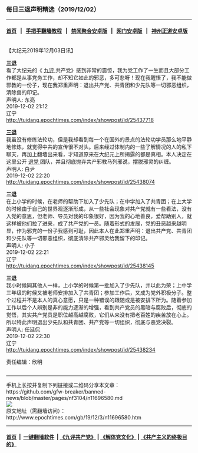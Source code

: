 ### 每日三退声明精选（2019/12/02）
------------------------

#### [首页](https://github.com/gfw-breaker/banned-news/blob/master/README.md) &nbsp;&nbsp;|&nbsp;&nbsp; [手把手翻墙教程](https://github.com/gfw-breaker/guides/wiki) &nbsp;&nbsp;|&nbsp;&nbsp; [禁闻聚合安卓版](https://github.com/gfw-breaker/bn-android) &nbsp;&nbsp;|&nbsp;&nbsp; [网门安卓版](https://github.com/oGate2/oGate) &nbsp;&nbsp;|&nbsp;&nbsp; [神州正道安卓版](https://github.com/SzzdOgate/update) 



<div class="column" id="artbody" itemprop="articleBody">
 <!-- article content begin -->
 <p>
  【大纪元2019年12月03日讯】
 </p>
 <p>
  <strong>
   <a href="http://www.epochtimes.com/gb/tag/%E4%B8%89%E9%80%80.html">
    三退
   </a>
  </strong>
  <br/>
  看了大纪元的《
  <a href="http://www.epochtimes.com/gb/tag/%E4%B9%9D%E8%AF%84.html">
   九评
  </a>
  共产党》感到非常的震惊，我为党工作了一生而且大部分工作都是从事党务工作，却不知它如此的邪恶，多可悲呀！现在我醒悟了，我不能做邪教的一份子，现在我郑重声明：退出共产党、共青团和少先队等一切邪恶组织，清除兽的印记。
  <br/>
  声明人: 东亮
  <br/>
  2019-12-02 21:12
  <br/>
  辽宁
  <br/>
  <a href="http://tuidang.epochtimes.com/index/showpost/id/25437718">
   http://tuidang.epochtimes.com/index/showpost/id/25437718
  </a>
 </p>
 <p>
  <strong>
   <a href="http://www.epochtimes.com/gb/tag/%E4%B8%89%E9%80%80.html">
    三退
   </a>
  </strong>
  <br/>
  我虽没有修练法轮功，但是我却看到每一个在国外的景点的法轮功学员那么地平静地修炼，就觉得中共的宣传很不对头。后来经过体制内的一些了解情况的人的私下聊天，再加上翻墙出来看，才知道原来在大纪元上所揭露的都是真相。本人决定在这里公开
  <a href="http://www.epochtimes.com/gb/tag/%E9%80%80%E5%85%9A.html">
   退党
  </a>
  团队，并且彻底抛弃共产邪教马列邪说，摆脱邪灵的纠缠。
  <br/>
  声明人: 白尹
  <br/>
  2019-12-02 22:20
  <br/>
  <a href="http://tuidang.epochtimes.com/index/showpost/id/25438074">
   http://tuidang.epochtimes.com/index/showpost/id/25438074
  </a>
 </p>
 <p>
  <strong>
   三退
  </strong>
  <br/>
  在上小学的时候，在老师的帮助下加入了少先队；在中学加入了共青团；在上大学的时候由于自己的世界观逐渐形成，从一些社会现象对共产党就有一些看法，没有入党的意思，但老师、导员对我的印象很好，因为我的心地善良，爱帮助别人，就这样被他们拉了进来，成了共产党的一员。随着形式的发展，党的丑恶越来越明显，作为邪党的一份子我感到可耻，因此本人在此郑重声明：退出共产党、共青团和少先队等一切邪恶组织，彻底清除共产邪灵给我留下的印记。
  <br/>
  声明人: 小子
  <br/>
  2019-12-02 22:21
  <br/>
  辽宁
  <br/>
  <a href="http://tuidang.epochtimes.com/index/showpost/id/25438145">
   http://tuidang.epochtimes.com/index/showpost/id/25438145
  </a>
 </p>
 <p>
  <strong>
   三退
  </strong>
  <br/>
  我小时候同其他人一样，上小学的时候第一批加入了少先队，并以此为荣；上中学三年级的时候又被老师安排加入了共青团；参加工作后，又成为党外积极分子。整个过程并不是本人的真心意愿，只是一种错误的跟随或是被安排下所为。随着参加工作以后个人辨别是非的能力逐渐的增强，看到共产党员的黑暗与腐败后，彻底的觉悟，其实共产党员是职位越高越腐败，它们从来没有把老百姓的疾苦放在心上。所以特此声明退出少先队和共青团、共产党等一切组织，彻底与恶党决裂。
  <br/>
  声明人: 任延侃
  <br/>
  2019-12-02 22:30
  <br/>
  辽宁
  <br/>
  <a href="http://tuidang.epochtimes.com/index/showpost/id/25438234">
   http://tuidang.epochtimes.com/index/showpost/id/25438234
  </a>
 </p>
 <p>
  责任编辑：欣明
 </p>
 <!-- article content end -->
 <div id="below_article_ad">
  <div id="below_article_ad_inner">
  </div>
 </div>
</div>

<hr/>
手机上长按并复制下列链接或二维码分享本文章：<br/>
https://github.com/gfw-breaker/banned-news/blob/master/pages/nf3104/n11696580.md <br/>
<a href='https://github.com/gfw-breaker/banned-news/blob/master/pages/nf3104/n11696580.md'><img src='https://github.com/gfw-breaker/banned-news/blob/master/pages/nf3104/n11696580.md.png'/></a> <br/>
原文地址（需翻墙访问）：http://www.epochtimes.com/gb/19/12/3/n11696580.htm


------------------------
#### [首页](https://github.com/gfw-breaker/banned-news/blob/master/README.md) &nbsp;|&nbsp; [一键翻墙软件](https://github.com/gfw-breaker/nogfw/blob/master/README.md) &nbsp;| [《九评共产党》](https://github.com/gfw-breaker/9ping.md/blob/master/README.md#九评之一评共产党是什么) | [《解体党文化》](https://github.com/gfw-breaker/jtdwh.md/blob/master/README.md) | [《共产主义的终极目的》](https://github.com/gfw-breaker/gczydzjmd.md/blob/master/README.md)


<img src='http://gfw-breaker.win/banned-news/pages/nf3104/n11696580.md' width='0px' height='0px'/>